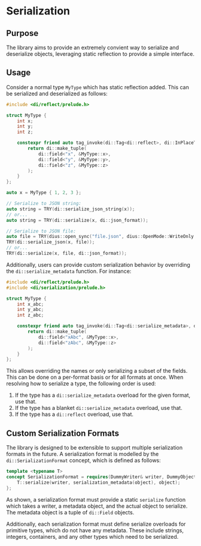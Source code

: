 # Serialization

## Purpose

The library aims to provide an extremely convient way to serialize and deserialize objects, leveraging static reflection
to provide a simple interface.

## Usage

Consider a normal type `MyType` which has static reflection added. This can be serialized and deserialized as follows:

```cpp
#include <di/reflect/prelude.h>

struct MyType {
    int x;
    int y;
    int z;

    constexpr friend auto tag_invoke(di::Tag<di::reflect>, di::InPlaceType<MyType>) {
        return di::make_tuple(
            di::field<"x", &MyType::x>,
            di::field<"y", &MyType::y>,
            di::field<"z", &MyType::z>
        );
    }
};
```

```cpp
auto x = MyType { 1, 2, 3 };

// Serialize to JSON string:
auto string = TRY(di::serialize_json_string(x));
// or...
auto string = TRY(di::serialize(x, di::json_format));

// Serialize to JSON file:
auto file = TRY(dius::open_sync("file.json", dius::OpenMode::WriteOnly | dius::OpenMode::Create));
TRY(di::serialize_json(x, file));
// or...
TRY(di::serialize(x, file, di::json_format));
```

Additionally, users can provide custom serialization behavior by overriding the `di::serialize_metadata` function. For
instance:

```cpp
#include <di/reflect/prelude.h>
#include <di/serialization/prelude.h>

struct MyType {
    int x_abc;
    int y_abc;
    int z_abc;

    constexpr friend auto tag_invoke(di::Tag<di::serialize_metadata>, di::InPlaceType<MyType>, di::InPlaceType<di::JsonFormat>) {
        return di::make_tuple(
            di::field<"xAbc", &MyType::x>,
            di::field<"zAbc", &MyType::z>
        );
    }
};
```

This allows overriding the names or only serializing a subset of the fields. This can be done on a per-format basis or
for all formats at once. When resolving how to serialize a type, the following order is used:

1. If the type has a `di::serialize_metadata` overload for the given format, use that.
2. If the type has a blanket `di::serialize_metadata` overload, use that.
3. If the type has a `di::reflect` overload, use that.

## Custom Serialization Formats

The library is designed to be extensible to support multiple serialization formats in the future. A serialization format
is modelled by the `di::SerializationFormat` concept, which is defined as follows:

```cpp
template <typename T>
concept SerializationFormat = requires(DummyWriter& writer, DummyObject& object) {
    T::serialize(writer, serialization_metadata(object), object);
};
```

As shown, a serialization format must provide a static `serialize` function which takes a writer, a metadata object, and
the actual object to serialize. The metadata object is a tuple of `di::Field` objects.

Additionally, each serialization format must define serialize overloads for primitive types, which do not have any
metadata. These include strings, integers, containers, and any other types which need to be serialized.
